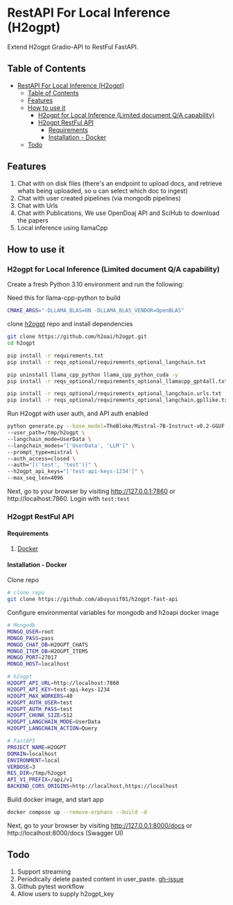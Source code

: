 # RestAPI For Local Inference (H2ogpt)

Extend H2ogpt Gradio-API to RestFul FastAPI.

## Table of Contents

- [RestAPI For Local Inference (H2ogpt)](#restapi-for-local-inference-h2ogpt)
  - [Table of Contents](#table-of-contents)
  - [Features](#features)
  - [How to use it](#how-to-use-it)
    - [H2ogpt for Local Inference (Limited document Q/A capability)](#h2ogpt-for-local-inference-limited-document-qa-capability)
    - [H2ogpt RestFul API](#h2ogpt-restful-api)
      - [Requirements](#requirements)
      - [Installation - Docker](#installation---docker)
  - [Todo](#todo)

## Features

1. Chat with on disk files (there's an endpoint to upload docs, and retrieve whats being uploaded, so u can select which doc to ingest)
2. Chat with user created pipelines (via mongodb pipelines)
3. Chat with Urls
4. Chat with Publications, We use OpenDoaj API and SciHub to download the papers
5. Local inference using llamaCpp

## How to use it

### H2ogpt for Local Inference (Limited document Q/A capability)

Create a fresh Python 3.10 environment and run the following:

Need this for llama-cpp-python to build

```bash
CMAKE_ARGS="-DLLAMA_BLAS=ON -DLLAMA_BLAS_VENDOR=OpenBLAS"
```

clone [h2ogpt](https://github.com/h2oai/h2ogpt.git) repo and install dependencies

```bash
git clone https://github.com/h2oai/h2ogpt.git
cd h2ogpt

pip install -r requirements.txt
pip install -r reqs_optional/requirements_optional_langchain.txt

pip uninstall llama_cpp_python llama_cpp_python_cuda -y
pip install -r reqs_optional/requirements_optional_llamacpp_gpt4all.txt --no-cache-dir

pip install -r reqs_optional/requirements_optional_langchain.urls.txt
pip install -r reqs_optional/requirements_optional_langchain.gpllike.txt
```

Run H2ogpt with user auth, and API auth enabled

```sh
python generate.py --base_model=TheBloke/Mistral-7B-Instruct-v0.2-GGUF \
--user_path=/tmp/h2ogpt \
--langchain_mode=UserData \
--langchain_modes="['UserData', 'LLM']" \
--prompt_type=mistral \
--auth_access=closed \
--auth="[('test', 'test')]" \
--h2ogpt_api_keys="['test-api-keys-1234']" \
--max_seq_len=4096
```

Next, go to your browser by visiting http://127.0.0.1:7860 or http://localhost:7860. Login with `test:test`

### H2ogpt RestFul API

#### Requirements

1. [Docker](https://docs.docker.com/engine/install/ubuntu/)

#### Installation - Docker

Clone repo

```bash
# clone repo
git clone https://github.com/abuyusif01/h2ogpt-fast-api
```

Configure environmental variables for mongodb and h2oapi docker image

```sh
# Mongodb
MONGO_USER=root
MONGO_PASS=pass
MONGO_CHAT_DB=H2OGPT_CHATS
MONGO_ITEM_DB=H2OGPT_ITEMS
MONGO_PORT=27017
MONGO_HOST=localhost

# h2ogpt
H2OGPT_API_URL=http://localhost:7860
H2OGPT_API_KEY=test-api-keys-1234
H2OGPT_MAX_WORKERS=40
H2OGPT_AUTH_USER=test
H2OGPT_AUTH_PASS=test
H2OGPT_CHUNK_SIZE=512
H2OGPT_LANGCHAIN_MODE=UserData
H2OGPT_LANGCHAIN_ACTION=Query

# FastAPI
PROJECT_NAME=H2OGPT
DOMAIN=localhost
ENVIRONMENT=local
VERBOSE=3
RES_DIR=/tmp/h2ogpt
API_V1_PREFIX=/api/v1
BACKEND_CORS_ORIGINS=http://localhost,https://localhost
```

Build docker image, and start app

```sh
docker compose up --remove-orphans --build -d
```

Next, go to your browser by visiting http://127.0.0.1:8000/docs or http://localhost:8000/docs (Swagger UI)

## Todo

1. Support streaming
2. Periodically delete pasted content in user_paste. [gh-issue](https://github.com/h2oai/h2ogpt/issues/1565)
3. Github pytest workflow
4. Allow users to supply h2ogpt_key
